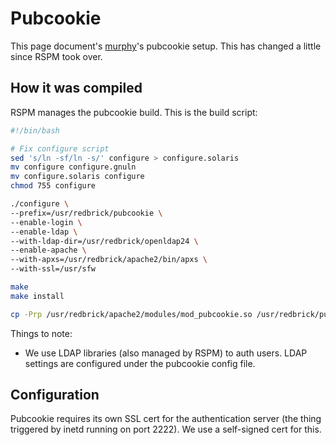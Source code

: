 # Pubcookie

This page document's [murphy](/legacy/machines/murphy)'s pubcookie setup. This has changed a little
since RSPM took over.

## How it was compiled

RSPM manages the pubcookie build. This is the build script:

``` bash
#!/bin/bash

# Fix configure script
sed 's/ln -sf/ln -s/' configure > configure.solaris
mv configure configure.gnuln
mv configure.solaris configure
chmod 755 configure

./configure \
--prefix=/usr/redbrick/pubcookie \
--enable-login \
--enable-ldap \
--with-ldap-dir=/usr/redbrick/openldap24 \
--enable-apache \
--with-apxs=/usr/redbrick/apache2/bin/apxs \
--with-ssl=/usr/sfw

make
make install

cp -Prp /usr/redbrick/apache2/modules/mod_pubcookie.so /usr/redbrick/pubcookie/
```

Things to note:

* We use LDAP libraries (also managed by RSPM) to auth users. LDAP settings are configured under the
  pubcookie config file.

## Configuration

Pubcookie requires its own SSL cert for the authentication server (the thing triggered by inetd
running on port 2222). We use a self-signed cert for this.
